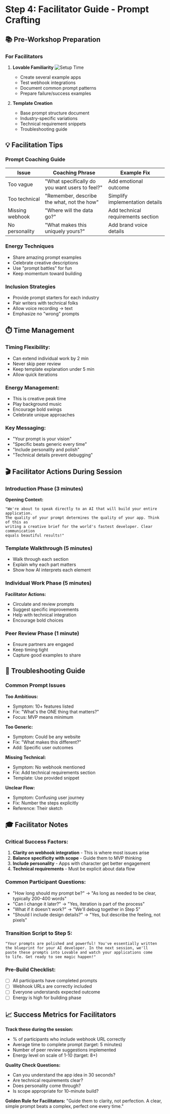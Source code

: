 # Step 4: Facilitator Guide - Prompt Crafting

## 📚 Pre-Workshop Preparation

### For Facilitators
1. **Lovable Familiarity** ![Setup Time](https://img.shields.io/badge/Prep-30%20min-yellow)
   - Create several example apps
   - Test webhook integrations
   - Document common prompt patterns
   - Prepare failure/success examples

2. **Template Creation**
   - Base prompt structure document
   - Industry-specific variations
   - Technical requirement snippets
   - Troubleshooting guide

## 💡 Facilitation Tips

### Prompt Coaching Guide

| Issue | Coaching Phrase | Example Fix |
|-------|----------------|-------------|
| Too vague | "What specifically do you want users to feel?" | Add emotional outcome |
| Too technical | "Remember, describe the what, not the how" | Simplify implementation details |
| Missing webhook | "Where will the data go?" | Add technical requirements section |
| No personality | "What makes this uniquely yours?" | Add brand voice details |

### Energy Techniques
- Share amazing prompt examples
- Celebrate creative descriptions
- Use "prompt battles" for fun
- Keep momentum toward building

### Inclusion Strategies
- Provide prompt starters for each industry
- Pair writers with technical folks
- Allow voice recording → text
- Emphasize no "wrong" prompts

## ⏱️ Time Management

### Timing Flexibility:
- Can extend individual work by 2 min
- Never skip peer review
- Keep template explanation under 5 min
- Allow quick iterations

### Energy Management:
- This is creative peak time
- Play background music
- Encourage bold swings
- Celebrate unique approaches

### Key Messaging:
- "Your prompt is your vision"
- "Specific beats generic every time"
- "Include personality and polish"
- "Technical details prevent debugging"

## 🎬 Facilitator Actions During Session

### Introduction Phase (3 minutes)
**Opening Context:**
```
"We're about to speak directly to an AI that will build your entire application. 
The quality of your prompt determines the quality of your app. Think of this as 
writing a creative brief for the world's fastest developer. Clear communication 
equals beautiful results!"
```

### Template Walkthrough (5 minutes)
- Walk through each section
- Explain why each part matters
- Show how AI interprets each element

### Individual Work Phase (5 minutes)
**Facilitator Actions:**
- Circulate and review prompts
- Suggest specific improvements
- Help with technical integration
- Encourage bold choices

### Peer Review Phase (1 minute)
- Ensure partners are engaged
- Keep timing tight
- Capture good examples to share

## 🚨 Troubleshooting Guide

### Common Prompt Issues

**Too Ambitious:**
- Symptom: 10+ features listed
- Fix: "What's the ONE thing that matters?"
- Focus: MVP means minimum

**Too Generic:**
- Symptom: Could be any website
- Fix: "What makes this different?"
- Add: Specific user outcomes

**Missing Technical:**
- Symptom: No webhook mentioned
- Fix: Add technical requirements section
- Template: Use provided snippet

**Unclear Flow:**
- Symptom: Confusing user journey
- Fix: Number the steps explicitly
- Reference: Their sketch

## 🎓 Facilitator Notes

### Critical Success Factors:
1. **Clarity on webhook integration** - This is where most issues arise
2. **Balance specificity with scope** - Guide them to MVP thinking
3. **Include personality** - Apps with character get better engagement
4. **Technical requirements** - Must be explicit about data flow

### Common Participant Questions:
- "How long should my prompt be?" → "As long as needed to be clear, typically 200-400 words"
- "Can I change it later?" → "Yes, iteration is part of the process"
- "What if it doesn't work?" → "We'll debug together in Step 5"
- "Should I include design details?" → "Yes, but describe the feeling, not pixels"

### Transition Script to Step 5:
```
"Your prompts are polished and powerful! You've essentially written 
the blueprint for your AI developer. In the next session, we'll 
paste these prompts into Lovable and watch your applications come 
to life. Get ready to see magic happen!"
```

### Pre-Build Checklist:
- [ ] All participants have completed prompts
- [ ] Webhook URLs are correctly included
- [ ] Everyone understands expected outcome
- [ ] Energy is high for building phase

## 📈 Success Metrics for Facilitators

**Track these during the session:**
- % of participants who include webhook URL correctly
- Average time to complete prompt (target: 5 minutes)
- Number of peer review suggestions implemented
- Energy level on scale of 1-10 (target: 8+)

**Quality Check Questions:**
- Can you understand the app idea in 30 seconds?
- Are technical requirements clear?
- Does personality come through?
- Is scope appropriate for 10-minute build?

**Golden Rule for Facilitators:**
"Guide them to clarity, not perfection. A clear, simple prompt beats a complex, perfect one every time."